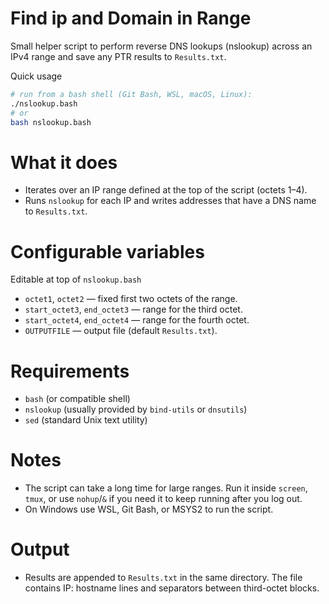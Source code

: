 # Find ip and Domain in Range

Small helper script to perform reverse DNS lookups (nslookup) across an IPv4 range and save any PTR results to `Results.txt`.

Quick usage

```sh
# run from a bash shell (Git Bash, WSL, macOS, Linux):
./nslookup.bash
# or
bash nslookup.bash
```

# What it does

- Iterates over an IP range defined at the top of the script (octets 1–4).
- Runs `nslookup` for each IP and writes addresses that have a DNS name to `Results.txt`.

# Configurable variables
Editable at top of `nslookup.bash`

- `octet1`, `octet2` — fixed first two octets of the range.
- `start_octet3`, `end_octet3` — range for the third octet.
- `start_octet4`, `end_octet4` — range for the fourth octet.
- `OUTPUTFILE` — output file (default `Results.txt`).

# Requirements

- `bash` (or compatible shell)
- `nslookup` (usually provided by `bind-utils` or `dnsutils`)
- `sed` (standard Unix text utility)

# Notes

- The script can take a long time for large ranges. Run it inside `screen`, `tmux`, or use `nohup`/`&` if you need it to keep running after you log out.
- On Windows use WSL, Git Bash, or MSYS2 to run the script.

# Output

- Results are appended to `Results.txt` in the same directory. The file contains IP: hostname lines and separators between third-octet blocks.

